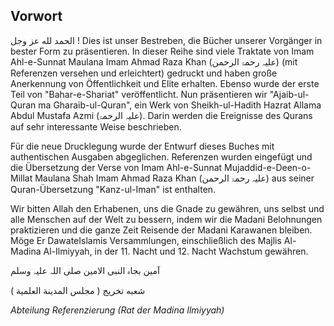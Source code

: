 ## Vorwort

الحمد لله عز وجل ! Dies ist unser Bestreben, die Bücher unserer Vorgänger in bester Form zu präsentieren. In dieser Reihe sind viele Traktate von Imam Ahl-e-Sunnat Maulana Imam Ahmad Raza Khan (علیہ رحمۃ الرحمن) (mit Referenzen versehen und erleichtert) gedruckt und haben große Anerkennung von Öffentlichkeit und Elite erhalten. Ebenso wurde der erste Teil von "Bahar-e-Shariat" veröffentlicht. Nun präsentieren wir "Ajaib-ul-Quran ma Gharaib-ul-Quran", ein Werk von Sheikh-ul-Hadith Hazrat Allama Abdul Mustafa Azmi (علیہ الرحمۃ). Darin werden die Ereignisse des Qurans auf sehr interessante Weise beschrieben.

Für die neue Drucklegung wurde der Entwurf dieses Buches mit authentischen Ausgaben abgeglichen. Referenzen wurden eingefügt und die Übersetzung der Verse von Imam Ahl-e-Sunnat Mujaddid-e-Deen-o-Millat Maulana Shah Imam Ahmad Raza Khan (علیہ رحمۃ الرحمن) aus seiner Quran-Übersetzung "Kanz-ul-Iman" ist enthalten.

Wir bitten Allah den Erhabenen, uns die Gnade zu gewähren, uns selbst und alle Menschen auf der Welt zu bessern, indem wir die Madani Belohnungen praktizieren und die ganze Zeit Reisende der Madani Karawanen bleiben. Möge Er DawateIslamis Versammlungen, einschließlich des Majlis Al-Madina Al-Ilmiyyah, in der 11. Nacht und 12. Nacht Wachstum gewähren.

آمین بجاہ النبی الامین صلی اللہ علیہ وسلم

شعبه تخريج ( مجلس المدينة العلمية )

*Abteilung Referenzierung (Rat der Madina Ilmiyyah)*